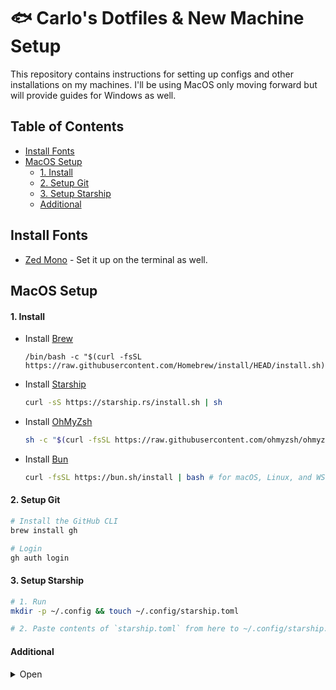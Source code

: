 <h1>🐟 Carlo's Dotfiles & New Machine Setup</h1>

This repository contains instructions for setting up configs and other installations
on my machines. I'll be using MacOS only moving forward but will provide guides for Windows as
well.

<h2>Table of Contents</h2>

- [Install Fonts](#install-fonts)
- [MacOS Setup](#macos-setup)
  - [1. Install](#1-install)
  - [2. Setup Git](#2-setup-git)
  - [3. Setup Starship](#3-setup-starship)
  - [Additional](#additional)

## Install Fonts

- [Zed Mono](https://github.com/zed-industries/zed-fonts/releases) - Set it up on the terminal as well.

## MacOS Setup

#### 1. Install

- Install [Brew](https://brew.sh/)

  ```
  /bin/bash -c "$(curl -fsSL https://raw.githubusercontent.com/Homebrew/install/HEAD/install.sh)"
  ```

- Install [Starship](https://starship.rs/)

  ```sh
  curl -sS https://starship.rs/install.sh | sh
  ```

- Install [OhMyZsh](https://ohmyz.sh/#install)

  ```sh
  sh -c "$(curl -fsSL https://raw.githubusercontent.com/ohmyzsh/ohmyzsh/master/tools/install.sh)"
  ```

- Install [Bun](https://bun.sh/docs/installation)

  ```sh
  curl -fsSL https://bun.sh/install | bash # for macOS, Linux, and WSL
  ```

#### 2. Setup Git

```sh
# Install the GitHub CLI
brew install gh

# Login
gh auth login
```

#### 3. Setup Starship

```sh
# 1. Run
mkdir -p ~/.config && touch ~/.config/starship.toml

# 2. Paste contents of `starship.toml` from here to ~/.config/starship.toml
```

#### Additional

<details>
  <summary>
    Open
  </summary>

- [ ] Terminal > Settings > Profile > Keyboard > ✅ Use Option as Meta key.
- [ ] Install [Rectangle](https://rectangleapp.com/) (Choose the Rectangle keybind setting).
- [ ] Install [Mac Mouse Fix](https://github.com/noah-nuebling/mac-mouse-fix).

  ```sh
  brew install mac-mouse-fix
  ```

  </details>
